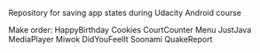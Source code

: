 Repository for saving app states during Udacity Android course

Make order:
HappyBirthday
Cookies
CourtCounter
Menu
JustJava
MediaPlayer
Miwok
DidYouFeelIt
Soonami
QuakeReport